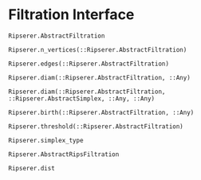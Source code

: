 # Filtration Interface

```@docs
Ripserer.AbstractFiltration
```

```@docs
Ripserer.n_vertices(::Ripserer.AbstractFiltration)
```

```@docs
Ripserer.edges(::Ripserer.AbstractFiltration)
```

```@docs
Ripserer.diam(::Ripserer.AbstractFiltration, ::Any)
```

```@docs
Ripserer.diam(::Ripserer.AbstractFiltration, ::Ripserer.AbstractSimplex, ::Any, ::Any)
```

```@docs
Ripserer.birth(::Ripserer.AbstractFiltration, ::Any)
```

```@docs
Ripserer.threshold(::Ripserer.AbstractFiltration)
```

```@docs
Ripserer.simplex_type
```

```@docs
Ripserer.AbstractRipsFiltration
```

```@docs
Ripserer.dist
```
